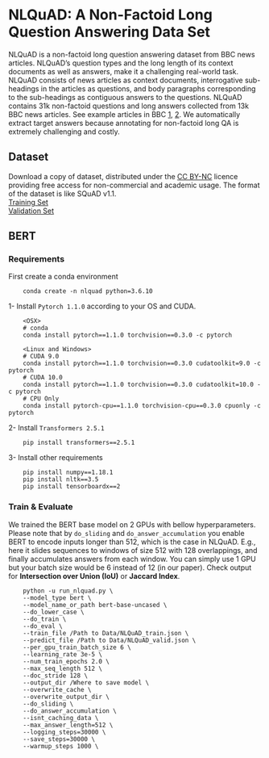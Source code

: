 # NLQuAD: A Non-Factoid Long Question Answering Data Set
NLQuAD is a non-factoid long question answering dataset from BBC news articles. NLQuAD’s question types and the long length of its context documents as well as answers, make it a challenging real-world task.
NLQuAD consists of news articles as context documents, interrogative sub-headings in the articles as questions, and body paragraphs corresponding to the sub-headings as contiguous answers to the
questions. NLQuAD contains 31k non-factoid questions and long answers collected from 13k BBC news articles. See example articles in BBC [1](https://www.bbc.com/news/world-asia-china-51230011), [2](https://www.bbc.com/news/world-55709428). 
We automatically extract target answers because annotating for non-factoid long QA is extremely challenging and costly. 
 
## Dataset
Download a copy of dataset, distributed under the [CC BY-NC](https://creativecommons.org/licenses/by-nc/3.0/) licence providing free access for non-commercial and academic usage. The format of the dataset is like SQuAD v1.1.\
[Training Set](http://bit.ly/nlquad_train) \
[Validation Set](http://bit.ly/nlquad_valid)



## BERT 
### Requirements
First create a conda environment

        conda create -n nlquad python=3.6.10
1- Install `Pytorch 1.1.0` according to your OS and CUDA.

        <OSX>
        # conda
        conda install pytorch==1.1.0 torchvision==0.3.0 -c pytorch
        
        <Linux and Windows>
        # CUDA 9.0
        conda install pytorch==1.1.0 torchvision==0.3.0 cudatoolkit=9.0 -c pytorch
        # CUDA 10.0
        conda install pytorch==1.1.0 torchvision==0.3.0 cudatoolkit=10.0 -c pytorch
        # CPU Only
        conda install pytorch-cpu==1.1.0 torchvision-cpu==0.3.0 cpuonly -c pytorch
2- Install `Transformers 2.5.1`

        pip install transformers==2.5.1
    
3- Install other requirements
        
        pip install numpy==1.18.1
        pip install nltk==3.5
        pip install tensorboardx==2 
    
### Train & Evaluate

We trained the BERT base model on 2 GPUs with bellow hyperparameters. Please note that by `do_sliding` and `do_answer_accumulation` you enable BERT to encode inputs longer than 512, which is the case in NLQuAD. E.g., here it slides sequences to windows of size 512 with 128 overlappings, and finally accumulates answers from each window. 
You can simply use 1 GPU but your batch size would be 6 instead of 12 (in our paper). Check output for **Intersection over Union (IoU)** or **Jaccard Index**. 

        python -u run_nlquad.py \
        --model_type bert \
        --model_name_or_path bert-base-uncased \
        --do_lower_case \
        --do_train \
        --do_eval \
        --train_file /Path to Data/NLQuAD_train.json \
        --predict_file /Path to Data/NLQuAD_valid.json \
        --per_gpu_train_batch_size 6 \
        --learning_rate 3e-5 \
        --num_train_epochs 2.0 \
        --max_seq_length 512 \
        --doc_stride 128 \
        --output_dir /Where to save model \
        --overwrite_cache \
        --overwrite_output_dir \
        --do_sliding \ 
        --do_answer_accumulation \
        --isnt_caching_data \
        --max_answer_length=512 \
        --logging_steps=30000 \
        --save_steps=30000 \
        --warmup_steps 1000 \
